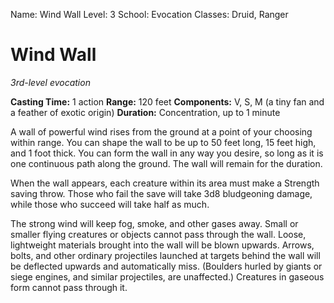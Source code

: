 Name: Wind Wall
Level: 3
School: Evocation
Classes: Druid, Ranger

# Wind Wall
_3rd-level evocation_

**Casting Time:** 1 action
**Range:** 120 feet
**Components:** V, S, M (a tiny fan and a feather of exotic origin)
**Duration:** Concentration, up to 1 minute

A wall of powerful wind rises from the ground at a point of your choosing within range. You can shape the wall to be up to 50 feet long, 15 feet high, and 1 foot thick. You can form the wall in any way you desire, so long as it is one continuous path along the ground. The wall will remain for the duration.

When the wall appears, each creature within its area must make a Strength saving throw. Those who fail the save will take 3d8 bludgeoning damage, while those who succeed will take half as much.

The strong wind will keep fog, smoke, and other gases away. Small or smaller flying creatures or objects cannot pass through the wall. Loose, lightweight materials brought into the wall will be blown upwards. Arrows, bolts, and other ordinary projectiles launched at targets behind the wall will be deflected upwards and automatically miss. (Boulders hurled by giants or siege engines, and similar projectiles, are unaffected.) Creatures in gaseous form cannot pass through it.